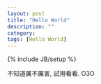 ```yaml
---
layout: post
title: "Hello World"
description: ""
category: 
tags: [Hello World]
---
```

{% include JB/setup %}

不知道厲不厲害, 試用看看. O3O